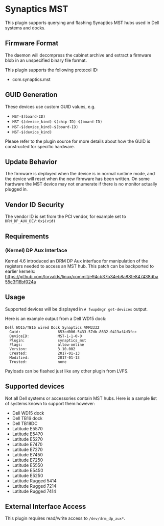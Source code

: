 # Synaptics MST

This plugin supports querying and flashing Synaptics MST hubs used in Dell systems
and docks.

## Firmware Format

The daemon will decompress the cabinet archive and extract a firmware blob in
an unspecified binary file format.

This plugin supports the following protocol ID:

* com.synaptics.mst

## GUID Generation

These devices use custom GUID values, e.g.

* `MST-$(board-ID)`
* `MST-$(device_kind)-$(chip-ID)-$(board-ID)`
* `MST-$(device_kind)-$(board-ID)`
* `MST-$(device_kind)`

Please refer to the plugin source for more details about how the GUID is
constructed for specific hardware.

## Update Behavior

The firmware is deployed when the device is in normal runtime mode, and the
device will reset when the new firmware has been written. On some hardware the
MST device may not enumerate if there is no monitor actually plugged in.

## Vendor ID Security

The vendor ID is set from the PCI vendor, for example set to `DRM_DP_AUX_DEV:0x$(vid)`

## Requirements

### (Kernel) DP Aux Interface

Kernel 4.6 introduced an DRM DP Aux interface for manipulation of the registers
needed to access an MST hub.
This patch can be backported to earlier kernels:
<https://github.com/torvalds/linux/commit/e94cb37b34eb8a88fe847438dba55c3f18bf024a>

## Usage

Supported devices will be displayed in `# fwupdmgr get-devices` output.

Here is an example output from a Dell WD15 dock:

```text
Dell WD15/TB16 wired Dock Synaptics VMM3332
  Guid:                 653cd006-5433-57db-8632-0413af4d3fcc
  DeviceID:             MST-1-1-0-0
  Plugin:               synaptics_mst
  Flags:                allow-online
  Version:              3.10.002
  Created:              2017-01-13
  Modified:             2017-01-13
  Trusted:              none
```

Payloads can be flashed just like any other plugin from LVFS.

## Supported devices

Not all Dell systems or accessories contain MST hubs.
Here is a sample list of systems known to support them however:

* Dell WD15 dock
* Dell TB16 dock
* Dell TB18DC
* Latitude E5570
* Latitude E5470
* Latitude E5270
* Latitude E7470
* Latitude E7270
* Latitude E7450
* Latitude E7250
* Latitude E5550
* Latitude E5450
* Latitude E5250
* Latitude Rugged 5414
* Latitude Rugged 7214
* Latitude Rugged 7414

## External Interface Access

This plugin requires read/write access to `/dev/drm_dp_aux*`.

